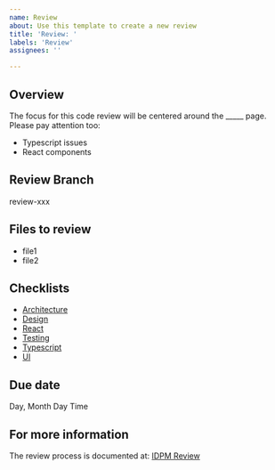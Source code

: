 ```yaml
---
name: Review
about: Use this template to create a new review
title: 'Review: '
labels: 'Review'
assignees: ''

---
```


## Overview

The focus for this code review will be centered around the _____ page.    
Please pay attention too:
* Typescript issues
* React components

## Review Branch

review-xxx

## Files to review

* file1
* file2

## Checklists

* [Architecture](../../blob/main/checklists/architecture-checklist.md)
* [Design](../../blob/main/checklists/design-checklist.md)
* [React](../../blob/main/checklists/react-checklist.md)
* [Testing](../../blob/main/checklists/testing-checklist.md)
* [Typescript](../../blob/main/checklists/ts-checklist.md)
* [UI](../../blob/main/checklists/ui-checklist.md)

## Due date

Day, Month Day Time

## For more information

The review process is documented at: [IDPM Review](http://courses.ics.hawaii.edu/ics414s25/morea/review/reading-idpm-review.html)
